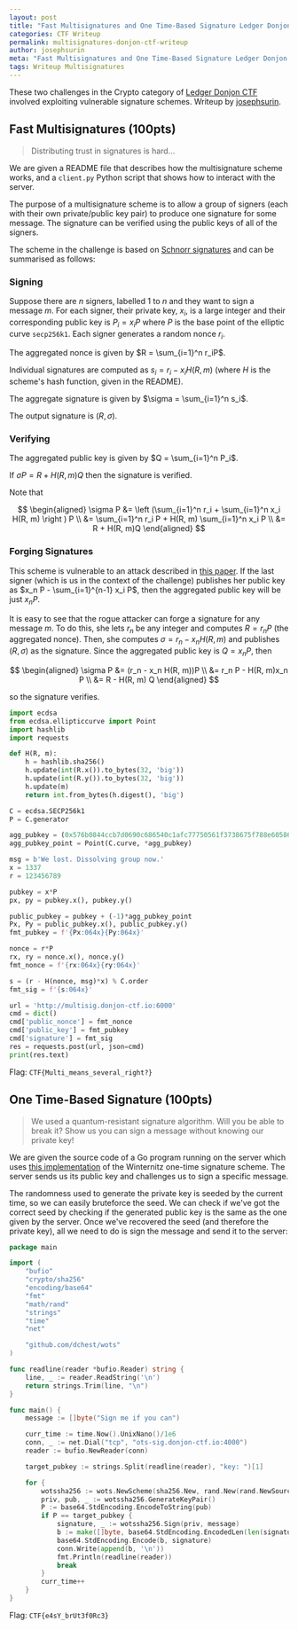 ```yaml
---
layout: post
title: "Fast Multisignatures and One Time-Based Signature Ledger Donjon CTF Writeup"
categories: CTF Writeup
permalink: multisignatures-donjon-ctf-writeup
author: josephsurin
meta: "Fast Multisignatures and One Time-Based Signature Ledger Donjon CTF Writeup"
tags: Writeup Multisignatures
---
```


These two challenges in the Crypto category of [Ledger Donjon CTF](https://donjon.ledger.com/Capture-the-Fortress/) involved exploiting vulnerable signature schemes. Writeup by [josephsurin](https://www.josephsurin.me/).

## Fast Multisignatures (100pts)

> Distributing trust in signatures is hard...

We are given a README file that describes how the multisignature scheme works, and a `client.py` Python script that shows how to interact with the server.

The purpose of a multisignature scheme is to allow a group of signers (each with their own private/public key pair) to produce one signature for some message. The signature can be verified using the public keys of all of the signers.

The scheme in the challenge is based on [Schnorr signatures](https://en.wikipedia.org/wiki/Schnorr_signature) and can be summarised as follows:

### Signing

Suppose there are $n$ signers, labelled $1$ to $n$ and they want to sign a message $m$. For each signer, their private key, $x_i$, is a large integer and their corresponding public key is $P_i = x_i P$ where $P$ is the base point of the elliptic curve `secp256k1`. Each signer generates a random nonce $r_i$.

The aggregated nonce is given by $R = \sum_{i=1}^n r_iP$.

Individual signatures are computed as $s_i = r_i - x_i H(R, m)$ (where $H$ is the scheme's hash function, given in the README).

The aggregate signature is given by $\sigma = \sum_{i=1}^n s_i$.

The output signature is $(R, \sigma)$.

### Verifying

The aggregated public key is given by $Q = \sum_{i=1}^n P_i$.

If $\sigma P = R + H(R, m)Q$ then the signature is verified.

Note that

$$
\begin{aligned}
    \sigma P &= \left (\sum_{i=1}^n r_i + \sum_{i=1}^n x_i H(R, m) \right ) P \\
             &= \sum_{i=1}^n r_i P + H(R, m) \sum_{i=1}^n x_i P \\
             &= R + H(R, m)Q
\end{aligned}
$$

### Forging Signatures

This scheme is vulnerable to an attack described in [this paper](https://eprint.iacr.org/2018/068.pdf). If the last signer (which is us in the context of the challenge) publishes her public key as $x_n P - \sum_{i=1}^{n-1} x_i P$, then the aggregated public key will be just $x_n P$.

It is easy to see that the rogue attacker can forge a signature for any message $m$. To do this, she lets $r_n$ be any integer and computes $R = r_n P$ (the aggregated nonce). Then, she computes $\sigma = r_n - x_n H(R, m)$ and publishes $(R, \sigma)$ as the signature. Since the aggregated public key is $Q = x_n P$, then

$$
\begin{aligned}
    \sigma P &= (r_n  - x_n H(R, m))P \\
             &= r_n P - H(R, m)x_n P  \\
             &= R - H(R, m) Q
\end{aligned}
$$

so the signature verifies.

```python
import ecdsa
from ecdsa.ellipticcurve import Point
import hashlib
import requests

def H(R, m):
    h = hashlib.sha256()
    h.update(int(R.x()).to_bytes(32, 'big'))
    h.update(int(R.y()).to_bytes(32, 'big'))
    h.update(m)
    return int.from_bytes(h.digest(), 'big')

C = ecdsa.SECP256k1
P = C.generator

agg_pubkey = (0x576b0844ccb7d0690c686540c1afc77750561f3738675f788e60586f9beb518e, 0x797854561cb2bab977d472a7e187163196f2da3002049c4c1a10f8c7a0ed1932)
agg_pubkey_point = Point(C.curve, *agg_pubkey)

msg = b'We lost. Dissolving group now.'
x = 1337
r = 123456789

pubkey = x*P
px, py = pubkey.x(), pubkey.y()

public_pubkey = pubkey + (-1)*agg_pubkey_point
Px, Py = public_pubkey.x(), public_pubkey.y()
fmt_pubkey = f'{Px:064x}{Py:064x}'

nonce = r*P
rx, ry = nonce.x(), nonce.y()
fmt_nonce = f'{rx:064x}{ry:064x}'

s = (r - H(nonce, msg)*x) % C.order
fmt_sig = f'{s:064x}'

url = 'http://multisig.donjon-ctf.io:6000'
cmd = dict()
cmd['public_nonce'] = fmt_nonce
cmd['public_key'] = fmt_pubkey
cmd['signature'] = fmt_sig
res = requests.post(url, json=cmd)
print(res.text)
```

Flag: `CTF{Multi_means_several_right?}`

## One Time-Based Signature (100pts)

> We used a quantum-resistant signature algorithm. Will you be able to break it? Show us you can sign a message without knowing our private key!

We are given the source code of a Go program running on the server which uses [this implementation](https://github.com/dchest/wots) of the Winternitz one-time signature scheme. The server sends us its public key and challenges us to sign a specific message.

The randomness used to generate the private key is seeded by the current time, so we can easily bruteforce the seed. We can check if we've got the correct seed by checking if the generated public key is the same as the one given by the server. Once we've recovered the seed (and therefore the private key), all we need to do is sign the message and send it to the server:

```go
package main

import (
    "bufio"
    "crypto/sha256"
    "encoding/base64"
    "fmt"
    "math/rand"
    "strings"
    "time"
    "net"

    "github.com/dchest/wots"
)

func readline(reader *bufio.Reader) string {
    line, _ := reader.ReadString('\n')
    return strings.Trim(line, "\n")
}

func main() {
    message := []byte("Sign me if you can")

    curr_time := time.Now().UnixNano()/1e6
    conn, _ := net.Dial("tcp", "ots-sig.donjon-ctf.io:4000")
    reader := bufio.NewReader(conn)

    target_pubkey := strings.Split(readline(reader), "key: ")[1]

    for {
        wotssha256 := wots.NewScheme(sha256.New, rand.New(rand.NewSource(curr_time)))
        priv, pub, _ := wotssha256.GenerateKeyPair()
        P := base64.StdEncoding.EncodeToString(pub)
        if P == target_pubkey {
            signature, _ := wotssha256.Sign(priv, message)
            b := make([]byte, base64.StdEncoding.EncodedLen(len(signature)))
            base64.StdEncoding.Encode(b, signature)
            conn.Write(append(b, '\n'))
            fmt.Println(readline(reader))
            break
        }
        curr_time++
    }
}
```

Flag: `CTF{e4sY_brUt3f0Rc3}`



